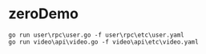 # zeroDemo
```api
go run user\rpc\user.go -f user\rpc\etc\user.yaml
go run video\api\video.go -f video\api\etc\video.yaml
```